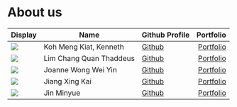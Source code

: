 # About us

|Display | Name | Github Profile | Portfolio|
|--------|----|--------------|---------:|
![](https://via.placeholder.com/100.png?text=Photo) | Koh Meng Kiat, Kenneth | [Github](https://github.com/xRossKoh) | [Portfolio](team/xrosskoh.md)|
![](https://via.placeholder.com/100.png?text=Photo) | Lim Chang Quan Thaddeus | [Github](https://github.com/ThaddeusLim99) | [Portfolio](team/thaddeuslim99.md)|
![](https://via.placeholder.com/100.png?text=Photo) | Joanne Wong Wei Yin | [Github](https://github.com/JWweiyin) | [Portfolio](docs/team/jwweiyin.md)|
![](https://via.placeholder.com/100.png?text=Photo) | Jiang Xing Kai | [Github](https://github.com/xkisxk) | [Portfolio](docs/team/xkisxk.md)|
![](https://via.placeholder.com/100.png?text=Photo) | Jin Minyue | [Github](https://github.com/) | [Portfolio](docs/team/johndoe.md)|
